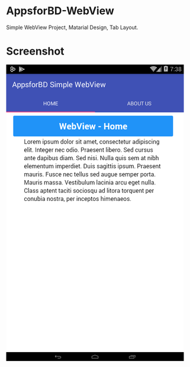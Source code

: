 # AppsforBD-WebView
Simple WebView Project, Matarial Design, Tab Layout.

# Screenshot
![Screenshot](https://github.com/appsforbd/AppsforBD-WebView/raw/master/Screenshot/Screenshot_2016-01-27-19-38-46.png)